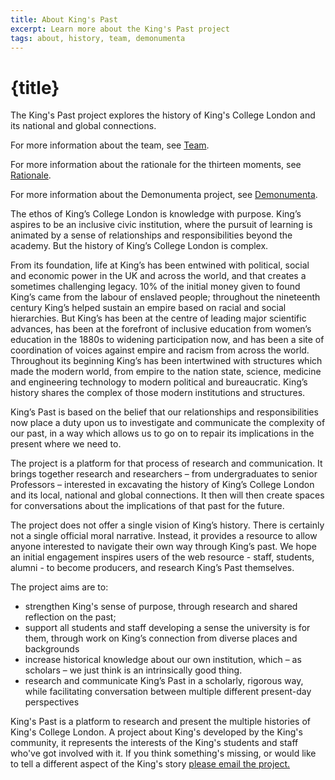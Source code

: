 ```yaml
---
title: About King's Past
excerpt: Learn more about the King's Past project
tags: about, history, team, demonumenta
---
```


# {title}

The King's Past project explores the history of King's College London and its national and global connections.

For more information about the team, see [Team](about/team).

For more information about the rationale for the thirteen moments, see
[Rationale](about/rationale).

For more information about the Demonumenta project, see
[Demonumenta](about/demonumenta).

The ethos of King’s College London is knowledge with purpose. King’s aspires to be an inclusive civic institution, where the pursuit of learning is animated by a sense of relationships and responsibilities beyond the academy. But the history of King’s College London is complex.

From its foundation, life at King’s has been entwined with political, social and economic power in the UK and across the world, and that creates a sometimes challenging legacy. 10% of the initial money given to found King’s came from the labour of enslaved people; throughout the nineteenth century King’s helped sustain an empire based on racial and social hierarchies. But King’s has been at the centre of leading major scientific advances, has been at the forefront of inclusive education from women’s education in the 1880s to widening participation now, and has been a site of coordination of voices against empire and racism from across the world. Throughout its beginning King’s has been intertwined with structures which made the modern world, from empire to the nation state, science, medicine and engineering technology to modern political and bureaucratic. King’s history shares the complex of those modern institutions and structures.

King’s Past is based on the belief that our relationships and responsibilities now place a duty upon us to investigate and communicate the complexity of our past, in a way which allows us to go on to repair its implications in the present where we need to.

The project is a platform for that process of research and communication. It brings together research and researchers – from undergraduates to senior Professors – interested in excavating the history of King’s College London and its local, national and global connections. It then will then create spaces for conversations about the implications of that past for the future.

The project does not offer a single vision of King’s history. There is certainly not a single official moral narrative. Instead, it provides a resource to allow anyone interested to navigate their own way through King’s past. We hope an initial engagement inspires users of the web resource - staff, students, alumni - to become producers, and research King’s Past themselves.

The project aims are to:

- strengthen King's sense of purpose, through research and shared reflection on the past;
- support all students and staff developing a sense the university is for them, through work on King’s connection from diverse places and backgrounds
- increase historical knowledge about our own institution, which – as scholars – we just think is an intrinsically good thing.
- research and communicate King’s Past in a scholarly, rigorous way, while facilitating conversation between multiple different present-day perspectives

King's Past is a platform to research and present the multiple histories of King's College London. A project about King's developed by the King's community, it represents the interests of the King's students and staff who've got involved with it. If you think something's missing, or would like to tell a different aspect of the King's story [please email the project.](kingspast@kcl.ac.uk)
